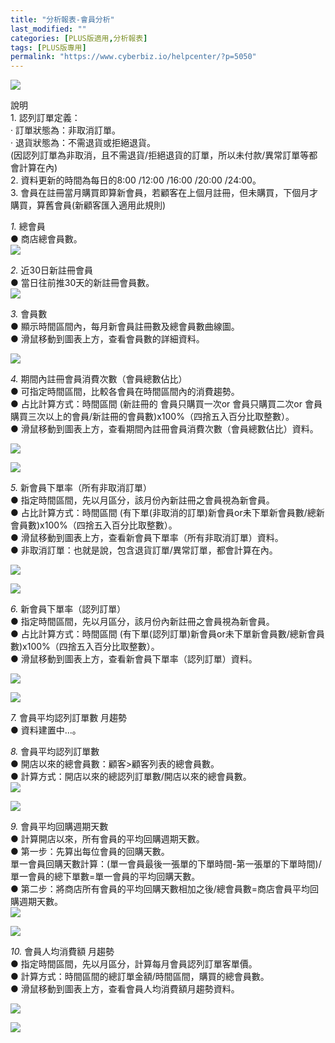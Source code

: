 ```yaml
---
title: "分析報表-會員分析"
last_modified: ""
categories: [PLUS版適用,分析報表]
tags: [PLUS版專用]
permalink: "https://www.cyberbiz.io/helpcenter/?p=5050"
---
```


![](https://www.cyberbiz.io/helpcenter/wp-content/uploads/PLUS版3.png)

說明  
1\. 認列訂單定義：  
· 訂單狀態為：非取消訂單。  
· 退貨狀態為：不需退貨或拒絕退貨。  
(因認列訂單為非取消，且不需退貨/拒絕退貨的訂單，所以未付款/異常訂單等都會計算在內)  
2\. 資料更新的時間為每日的8:00 /12:00 /16:00 /20:00 /24:00。  
3\. 會員在註冊當月購買即算新會員，若顧客在上個月註冊，但未購買，下個月才購買，算舊會員(新顧客匯入適用此規則)  

_1._   總會員  
● 商店總會員數。  
![](https://www.cyberbiz.io/support/wp-content/uploads/2021/03/圖表分析-會員分析01.png)  

_2._   近30日新註冊會員  
● 當日往前推30天的新註冊會員數。  
![](https://www.cyberbiz.io/support/wp-content/uploads/2021/03/圖表分析-會員分析02.png)  

_3._   會員數  
● 顯示時間區間內，每月新會員註冊數及總會員數曲線圖。  
● 滑鼠移動到圖表上方，查看會員數的詳細資料。  

![](https://www.cyberbiz.io/support/wp-content/uploads/2021/03/圖表分析-會員分析03.png)  

_4._   期間內註冊會員消費次數（會員總數佔比）  
● 可指定時間區間，比較各會員在時間區間內的消費趨勢。  
● 占比計算方式：時間區間 (新註冊的 會員只購買一次or 會員只購買二次or 會員購買三次以上的會員/新註冊的會員數)x100%（四捨五入百分比取整數）。  
● 滑鼠移動到圖表上方，查看期間內註冊會員消費次數（會員總數佔比）資料。  

![](https://www.cyberbiz.io/support/wp-content/uploads/2021/03/圖表分析-會員分析04.png)  

![](https://www.cyberbiz.io/support/wp-content/uploads/2021/03/圖表分析-會員分析05-2.png)  

_5._   新會員下單率（所有非取消訂單）  
● 指定時間區間，先以月區分，該月份內新註冊之會員視為新會員。  
● 占比計算方式：時間區間 (有下單(非取消的訂單)新會員or未下單新會員數/總新會員數)x100%（四捨五入百分比取整數）。  
● 滑鼠移動到圖表上方，查看新會員下單率（所有非取消訂單）資料。  
● 非取消訂單：也就是說，包含退貨訂單/異常訂單，都會計算在內。  

![](https://www.cyberbiz.io/support/wp-content/uploads/2021/03/圖表分析-會員分析06.png)  

![](https://www.cyberbiz.io/support/wp-content/uploads/2021/03/圖表分析-會員分析07.png)  

_6._   新會員下單率（認列訂單）  
● 指定時間區間，先以月區分，該月份內新註冊之會員視為新會員。  
● 占比計算方式：時間區間 (有下單(認列訂單)新會員or未下單新會員數/總新會員數)x100%（四捨五入百分比取整數）。  
● 滑鼠移動到圖表上方，查看新會員下單率（認列訂單）資料。  

![](https://www.cyberbiz.io/support/wp-content/uploads/2021/03/圖表分析-會員分析08.png)  

![](https://www.cyberbiz.io/support/wp-content/uploads/2021/03/圖表分析-會員分析09.png)  

_7._   會員平均認列訂單數 月趨勢  
● 資料建置中...。  


_8._   會員平均認列訂單數  
● 開店以來的總會員數：顧客>顧客列表的總會員數。  
● 計算方式：開店以來的總認列訂單數/開店以來的總會員數。  
![](https://www.cyberbiz.io/support/wp-content/uploads/2021/03/圖表分析-會員分析10.png)  

![](https://www.cyberbiz.io/support/wp-content/uploads/2021/03/圖表分析-會員分析11-2.png)  

_9._   會員平均回購週期天數  
● 計算開店以來，所有會員的平均回購週期天數。  
● 第一步：先算出每位會員的回購天數。  
單一會員回購天數計算：(單一會員最後一張單的下單時間-第一張單的下單時間)/單一會員的總下單數=單一會員的平均回購天數。  
● 第二步：將商店所有會員的平均回購天數相加之後/總會員數=商店會員平均回購週期天數。  
![](https://www.cyberbiz.io/support/wp-content/uploads/2021/03/圖表分析-會員分析12.png)  

![](https://www.cyberbiz.io/support/wp-content/uploads/2021/03/圖表分析-會員分析13.png)  

_10._   會員人均消費額 月趨勢  
● 指定時間區間，先以月區分，計算每月會員認列訂單客單價。  
● 計算方式：時間區間的總訂單金額/時間區間，購買的總會員數。  
● 滑鼠移動到圖表上方，查看會員人均消費額月趨勢資料。  

![](https://www.cyberbiz.io/support/wp-content/uploads/2021/03/圖表分析-會員分析14.png)  

![](https://www.cyberbiz.io/support/wp-content/uploads/2021/03/圖表分析-會員分析15.png)  

